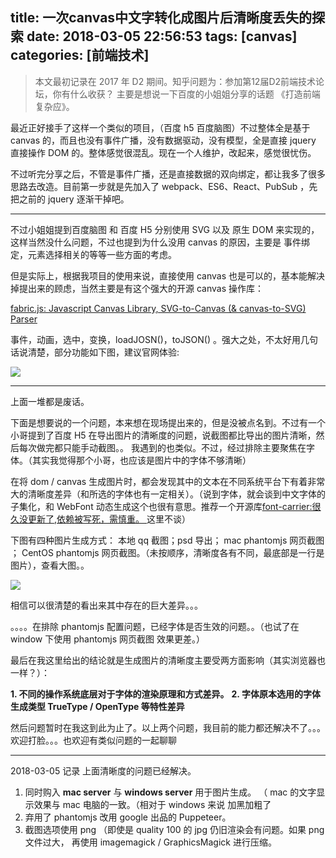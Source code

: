 title: 一次canvas中文字转化成图片后清晰度丢失的探索
date: 2018-03-05 22:56:53
tags: [canvas]
categories: [前端技术]
---

> 本文最初记录在 2017 年 D2 期间。知乎问题为：参加第12届D2前端技术论坛，你有什么收获？
> 主要是想说一下百度的小姐姐分享的话题 《打造前端复杂应》。


最近正好接手了这样一个类似的项目，（百度 h5 百度脑图）不过整体全是基于 canvas 的，而且也没有事件广播，没有数据驱动，没有模型，全是直接 jquery 直接操作 DOM 的。整体感觉很混乱。现在一个人维护，改起来，感觉很忧伤。

不过听完分享之后，不管是事件广播，还是直接数据的双向绑定，都让我多了很多思路去改造。目前第一步就是先加入了 webpack、ES6、React、PubSub ，先把之前的 jquery 逐渐干掉吧。

----

不过小姐姐提到百度脑图 和 百度 H5 分别使用 SVG 以及 原生 DOM 来实现的，这样当然没什么问题，不过也提到为什么没用 canvas 的原因，主要是 事件绑定，元素选择相关的等等一些方面的考虑。

但是实际上，根据我项目的使用来说，直接使用 canvas 也是可以的，基本能解决掉提出来的顾虑，当然主要是有这个强大的开源 canvas 操作库：

[fabric.js: Javascript Canvas Library, SVG-to-Canvas (& canvas-to-SVG) Parser ](http://fabricjs.com/)

事件，动画，选中，变换，loadJOSN()，toJSON() 。强大之处，不太好用几句话说清楚，部分功能如下图，建议官网体验:

![](https://ws1.sinaimg.cn/large/006tKfTcgy1fp2cew4ofqj30uw0uu0xs.jpg)

<!-- more -->

-----

上面一堆都是废话。

下面是想要说的一个问题，本来想在现场提出来的，但是没被点名到。不过有一个小哥提到了百度 H5 在导出图片的清晰度的问题，说截图都比导出的图片清晰，然后每次做完都只能手动截图。。
我遇到的也类似。不过，经过排除主要聚焦在字体。（其实我觉得那个小哥，也应该是图片中的字体不够清晰）

在将 dom / canvas 生成图片时，都会发现其中的文本在不同系统平台下有着非常大的清晰度差异（和所选的字体也有一定相关）。（说到字体，就会谈到中文字体的子集化，和 WebFont 动态生成这个也很有意思。推荐一个开源库[font-carrier:很久没更新了,依赖被写死，需慎重。 ](https://github.com/purplebamboo/font-carrier) 这里不谈）

下图有四种图片生成方式： 本地 qq 截图；psd 导出； mac phantomjs 网页截图 ； CentOS phantomjs 网页截图。（未按顺序，清晰度各有不同，最底部是一行是图片），查看大图。。

![](https://ws2.sinaimg.cn/large/006tKfTcgy1fp2cddd5wmj31ii0niws0.jpg)

相信可以很清楚的看出来其中存在的巨大差异。。。

。。。。在排除 phantomjs 配置问题，已经字体是否生效的问题。。（也试了在 window 下使用 phantomjs 网页截图 效果更差。）

最后在我这里给出的结论就是生成图片的清晰度主要受两方面影响（其实浏览器也一样？）：

**1. 不同的操作系统底层对于字体的渲染原理和方式差异。**
**2. 字体原本选用的字体生成类型 TrueType / OpenType 等特性差异**

然后问题暂时在我这到此为止了。以上两个问题，我目前的能力都还解决不了。。。
欢迎打脸。。。也欢迎有类似问题的一起聊聊


--- 

2018-03-05 记录 上面清晰度的问题已经解决。

1. 同时购入  **mac server** 与 **windows server** 用于图片生成。 （ mac 的文字显示效果与 mac 电脑的一致。（相对于 windows 来说 加黑加粗了
2. 弃用了 phantomjs 改用 google 出品的 Puppeteer。
3. 截图选项使用 png （即使是 quality 100 的 jpg 仍旧渲染会有问题。如果 png 文件过大， 再使用 imagemagick / GraphicsMagick 进行压缩。


